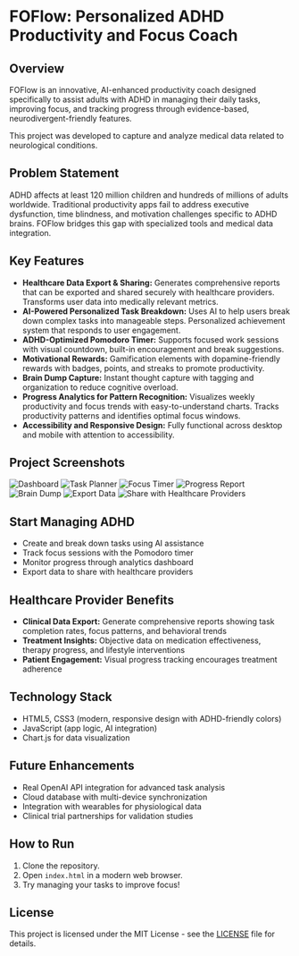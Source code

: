 
# FOFlow: Personalized ADHD Productivity and Focus Coach

## Overview

FOFlow is an innovative, AI-enhanced productivity coach designed specifically to assist adults with ADHD in managing their daily tasks, improving focus, and tracking progress through evidence-based, neurodivergent-friendly features.

This project was developed to capture and analyze medical data related to neurological conditions.

## Problem Statement

ADHD affects at least 120 million children and hundreds of millions of adults worldwide. Traditional productivity apps fail to address executive dysfunction, time blindness, and motivation challenges specific to ADHD brains. FOFlow bridges this gap with specialized tools and medical data integration.

## Key Features

- **Healthcare Data Export & Sharing:** Generates comprehensive reports that can be exported and shared securely with healthcare providers. Transforms user data into medically relevant metrics.
- **AI-Powered Personalized Task Breakdown:** Uses AI to help users break down complex tasks into manageable steps. Personalized achievement system that responds to user engagement.
- **ADHD-Optimized Pomodoro Timer:** Supports focused work sessions with visual countdown, built-in encouragement and break suggestions.
- **Motivational Rewards:** Gamification elements with dopamine-friendly rewards with badges, points, and streaks to promote productivity.
- **Brain Dump Capture:** Instant thought capture with tagging and organization to reduce cognitive overload.
- **Progress Analytics for Pattern Recognition:** Visualizes weekly productivity and focus trends with easy-to-understand charts. Tracks productivity patterns and identifies optimal focus windows.
- **Accessibility and Responsive Design:** Fully functional across desktop and mobile with attention to accessibility.



## Project Screenshots

![Dashboard](./screenshots/dashboard1.png)
![Task Planner](./screenshots/task-breakdown1.png)
![Focus Timer](./screenshots/pomodoro-timer1.png)
![Progress Report](./screenshots/progress1.png)
![Brain Dump](./screenshots/braindump1.png)
![Export Data](./screenshots/export-data1.png)
![Share with Healthcare Providers](./screenshots/data-sharing1.png)



## Start Managing ADHD
- Create and break down tasks using AI assistance
- Track focus sessions with the Pomodoro timer
- Monitor progress through analytics dashboard
- Export data to share with healthcare providers



## Healthcare Provider Benefits
- **Clinical Data Export:** Generate comprehensive reports showing task completion rates, focus patterns, and behavioral trends
- **Treatment Insights:** Objective data on medication effectiveness, therapy progress, and lifestyle interventions
- **Patient Engagement:** Visual progress tracking encourages treatment adherence
  


## Technology Stack

- HTML5, CSS3 (modern, responsive design with ADHD-friendly colors)
- JavaScript (app logic, AI integration)
- Chart.js for data visualization



## Future Enhancements
- Real OpenAI API integration for advanced task analysis
- Cloud database with multi-device synchronization
- Integration with wearables for physiological data
- Clinical trial partnerships for validation studies



## How to Run

1. Clone the repository.
2. Open `index.html` in a modern web browser.
3. Try managing your tasks to improve focus!



## License

This project is licensed under the MIT License - see the [LICENSE](LICENSE) file for details.